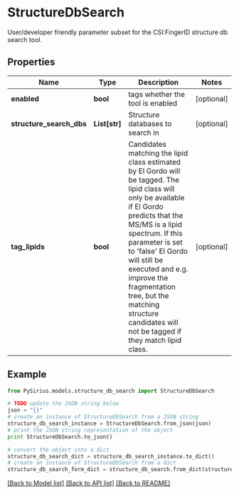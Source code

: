 # StructureDbSearch

User/developer friendly parameter subset for the CSI:FingerID structure db search tool.

## Properties

Name | Type | Description | Notes
------------ | ------------- | ------------- | -------------
**enabled** | **bool** | tags whether the tool is enabled | [optional] 
**structure_search_dbs** | **List[str]** | Structure databases to search in | [optional] 
**tag_lipids** | **bool** | Candidates matching the lipid class estimated by El Gordo will be tagged.  The lipid class will only be available if El Gordo predicts that the MS/MS is a lipid spectrum.  If this parameter is set to &#39;false&#39; El Gordo will still be executed and e.g. improve the fragmentation  tree, but the matching structure candidates will not be tagged if they match lipid class. | [optional] 

## Example

```python
from PySirius.models.structure_db_search import StructureDbSearch

# TODO update the JSON string below
json = "{}"
# create an instance of StructureDbSearch from a JSON string
structure_db_search_instance = StructureDbSearch.from_json(json)
# print the JSON string representation of the object
print StructureDbSearch.to_json()

# convert the object into a dict
structure_db_search_dict = structure_db_search_instance.to_dict()
# create an instance of StructureDbSearch from a dict
structure_db_search_form_dict = structure_db_search.from_dict(structure_db_search_dict)
```
[[Back to Model list]](../README.md#documentation-for-models) [[Back to API list]](../README.md#documentation-for-api-endpoints) [[Back to README]](../README.md)


